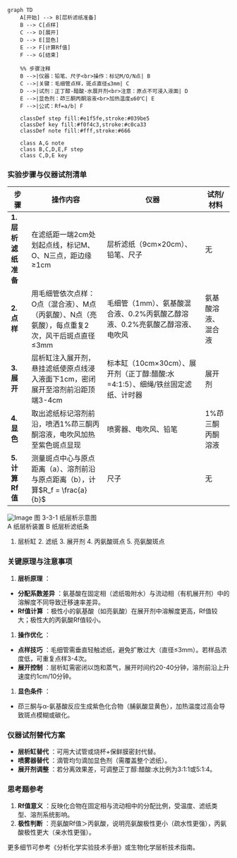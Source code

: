 ```mermaid
graph TD
    A[开始] --> B[层析滤纸准备]
    B --> C[点样]
    C --> D[展开]
    D --> E[显色]
    E --> F[计算Rf值]
    F --> G[结束]

    %% 步骤注释
    B -->|仪器：铅笔、尺子<br>操作：标记M/O/N点| B
    C -->|关键：毛细管点样，斑点直径≤3mm| C
    D -->|试剂：正丁醇-醋酸-水展开剂<br>注意：原点不可浸入液面| D
    E -->|显色剂：茚三酮丙酮溶液<br>加热温度≤60℃| E
    F -->|公式：Rf=a/b| F

    classDef step fill:#e1f5fe,stroke:#039be5
    classDef key fill:#f0f4c3,stroke:#c0ca33
    classDef note fill:#fff,stroke:#666

    class A,G note
    class B,C,D,E,F step
    class C,D,E key
```

### **实验步骤与仪器试剂清单**

| **步骤**            | **操作内容**                                                                              | **仪器**                                                                  | **试剂/材料** |
| ------------------------- | ----------------------------------------------------------------------------------------------- | ------------------------------------------------------------------------------- | ------------------- |
| **1. 层析滤纸准备** | 在滤纸距一端2cm处划起点线，标记M、O、N三点，距边缘≥1cm                                         | 层析滤纸（9cm×20cm）、铅笔、尺子                                               | 无                  |
| **2. 点样**         | 用毛细管依次点样：O点（混合液）、M点（丙氨酸）、N点（亮氨酸），每点重复2次，风干后斑点直径≤3mm | 毛细管（1mm）、氨基酸混合液、0.2%丙氨酸乙醇溶液、0.2%亮氨酸乙醇溶液、电吹风     | 氨基酸溶液、混合液  |
| **3. 展开**         | 层析缸注入展开剂，悬挂滤纸使原点线浸入液面下1cm，密闭展开至溶剂前沿距顶端3-4cm                  | 标本缸（10cm×30cm）、展开剂（正丁醇:醋酸:水=4:1:5）、细绳/铁丝固定滤纸、计时器 | 展开剂              |
| **4. 显色**         | 取出滤纸标记溶剂前沿，喷洒1%茚三酮丙酮溶液，电吹风加热至紫色斑点显现                            | 喷雾器、电吹风、铅笔                                                            | 1%茚三酮丙酮溶液    |
| **5. 计算Rf值**     | 测量斑点中心与原点距离（a）、溶剂前沿与原点距离（b），计算$`R_f = \frac{a}{b}`$                  | 尺子                                                                            | 无                  |

![Image](https://github.com/user-attachments/assets/61f37081-6bfd-471e-884b-450b829774ba)
图 3-3-1 纸层析示意图 	 
A 纸层析装置                B 纸层析滤纸条 
1. 层析缸   2. 滤纸   3. 展开剂    4. 丙氨酸斑点   5. 亮氨酸斑点 

### **关键原理与注意事项**

1. **层析原理** ：

* **分配系数差异** ：氨基酸在固定相（滤纸吸附水）与流动相（有机展开剂）中的溶解度不同导致迁移速率差异。
* **Rf值计算** ：极性小的氨基酸（如亮氨酸）在展开剂中溶解度更高，Rf值较大；极性大的丙氨酸Rf值较小。

1. **操作优化** ：

* **点样技巧** ：毛细管需垂直轻触滤纸，避免扩散过大（直径≤3mm）。若样品浓度低，可重复点样3-4次。
* **展开控制** ：层析缸需密闭以饱和蒸气，展开时间约20-40分钟，溶剂前沿上升速度约1cm/10分钟。

1. **显色条件** ：

* 茚三酮与α-氨基酸反应生成紫色化合物（脯氨酸显黄色），加热温度过高会导致斑点模糊或碳化。

### **仪器试剂替代方案**

* **层析缸替代** ：可用大试管或烧杯+保鲜膜密封代替。
* **喷雾器替代** ：滴管均匀滴加显色剂（需覆盖整个滤纸）。
* **展开剂调整** ：若分离效果差，可调整正丁醇:醋酸:水比例为3:1:1或5:1:4。

### **思考题参考**

1. **Rf值意义** ：反映化合物在固定相与流动相中的分配比例，受温度、滤纸类型、溶剂系统影响。
2. **极性判断** ：亮氨酸Rf值＞丙氨酸，说明亮氨酸极性更小（疏水性更强），丙氨酸极性更大（亲水性更强）。

更多细节可参考《分析化学实验技术手册》或生物化学层析技术指南。
